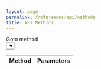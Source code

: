 ```yaml
---
layout: page
permalink: /references/api/methods
title: API Methods
---
```


<form>
  <div class="form-group row">
    <label for="selectMethod" class="col-sm-2 col-form-label">Goto method</label>
    <div class="col-sm-10">
      <select class="custom-select" id="selectMethod"></select>
    </div>
  </div>
</form>

<table class="table">
  <thead>
    <tr><th>Method</th><th>Parameters</th></tr>
  </thead>
  <tbody>
  </tbody>
</table>
<script src="{{ site.baseurl }}/assets/apidoc.js"></script>
<script src="{{ site.baseurl }}/assets/create-apidoc.js"></script>
